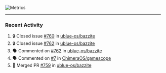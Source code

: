 ![Metrics](https://metrics.lecoq.io/KyleGospo?template=classic&base=header%2C%20activity%2C%20community%2C%20repositories%2C%20metadata&base.indepth=false&base.hireable=false&base.skip=false&config.timezone=America%2FLos_Angeles)

---
### Recent Activity
<!--START_SECTION:activity-->
1. 🔒 Closed issue [#760](https://github.com/ublue-os/bazzite/issues/760) in [ublue-os/bazzite](https://github.com/ublue-os/bazzite)
2. 🔒 Closed issue [#762](https://github.com/ublue-os/bazzite/issues/762) in [ublue-os/bazzite](https://github.com/ublue-os/bazzite)
3. 🗣 Commented on [#762](https://github.com/ublue-os/bazzite/issues/762#issuecomment-1937992796) in [ublue-os/bazzite](https://github.com/ublue-os/bazzite)
4. 🗣 Commented on [#7](https://github.com/ChimeraOS/gamescope/pull/7#issuecomment-1937917811) in [ChimeraOS/gamescope](https://github.com/ChimeraOS/gamescope)
5. 🎉 Merged PR [#759](https://github.com/ublue-os/bazzite/pull/759) in [ublue-os/bazzite](https://github.com/ublue-os/bazzite)
<!--END_SECTION:activity-->
